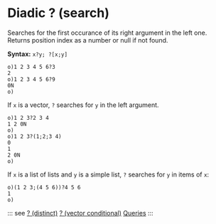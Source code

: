 # Diadic ? (search)

Searches for the first occurance of its right argument in the left one. Returns position index as a number or null if not found.

**Syntax:** ```x?y; ?[x;y]```

```o
o)1 2 3 4 5 6?3
2
o)1 2 3 4 5 6?9
0N
o)
```

If `x` is a vector, `?` searches for `y` in the left argument.

```o
o)1 2 3?2 3 4
1 2 0N
o)
o)1 2 3?(1;2;3 4)
0
1
2 0N
o)
```

If `x` is a list of lists and `y` is a simple list, `?` searches for `y` in items of `x`:

```o
o)(1 2 3;(4 5 6))?4 5 6
1
o)
```

::: see
[? (distinct)](/verbs/list/distinct.md)
[? (vector conditional)](/verbs/conditional/vcond.md)
[Queries](/queries.md)
:::

